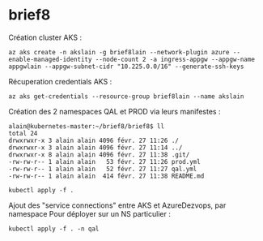 # brief8

Création cluster AKS :
```
az aks create -n akslain -g brief8lain --network-plugin azure --enable-managed-identity --node-count 2 -a ingress-appgw --appgw-name appgwlain --appgw-subnet-cidr "10.225.0.0/16" --generate-ssh-keys
```

Récuperation credentials AKS :

```
az aks get-credentials --resource-group brief8lain --name akslain
```

Création des 2 namespaces QAL et PROD via leurs manifestes :

```
alain@kubernetes-master:~/brief8/brief8$ ll
total 24
drwxrwxr-x 3 alain alain 4096 févr. 27 11:26 ./
drwxrwxr-x 3 alain alain 4096 févr. 27 11:14 ../
drwxrwxr-x 8 alain alain 4096 févr. 27 11:38 .git/
-rw-rw-r-- 1 alain alain   53 févr. 27 11:26 prod.yml
-rw-rw-r-- 1 alain alain   52 févr. 27 11:27 qal.yml
-rw-rw-r-- 1 alain alain  414 févr. 27 11:38 README.md

kubectl apply -f .
```

Ajout des "service connections" entre AKS et AzureDezvops, par namespace
Pour déployer sur un NS particulier :

```
kubectl apply -f . -n qal
```


